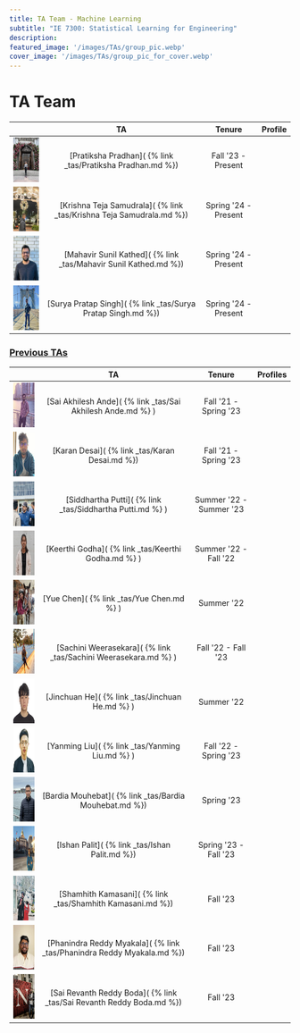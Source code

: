 ```yaml
---
title: TA Team - Machine Learning
subtitle: "IE 7300: Statistical Learning for Engineering"
description: 
featured_image: '/images/TAs/group_pic.webp'
cover_image: '/images/TAs/group_pic_for_cover.webp'
---
```


<head>
     <link rel="stylesheet" href="https://cdnjs.cloudflare.com/ajax/libs/font-awesome/5.15.3/css/all.min.css">
</head>

<h1 stype= "text-align: left"> TA Team </h1>

|                                                                          | TA                                                               | Tenure               | Profile             |
|:------------------------------------------------------------------------:|:----------------------------------------------------------------:|:--------------------:|:-------------------:|
| <img src="/images/TAs/Pratiksha Pradhan.webp" width="100" height="80">     | [Pratiksha Pradhan]( {% link _tas/Pratiksha Pradhan.md %})              | Fall '23 - Present | <a href="https://www.linkedin.com/in/pratiksha-pradhan95/" target="_blank"><i class="fab fa-linkedin" style="color: #0072b1;"></i></a> <a href="https://github.com/ppratiksha95" target="_blank"><i class="fab fa-github"></i></a> |
| <img src="/images/TAs/Krishna Teja Samudrala.webp" width="100" height="80">     | [Krishna Teja Samudrala]( {% link _tas/Krishna Teja Samudrala.md %})              | Spring '24 - Present | <a href="https://www.linkedin.com/in/krishnatejasamudrala/" target="_blank"><i class="fab fa-linkedin" style="color: #0072b1;"></i></a> <a href="	https://github.com/krishnateja-samudrala" target="_blank"><i class="fab fa-github"></i></a> |
| <img src="/images/TAs/Mahavir Sunil Kathed.webp" width="100" height="80">     | [Mahavir Sunil Kathed]( {% link _tas/Mahavir Sunil Kathed.md %})              | Spring '24 - Present | <a href="https://www.linkedin.com/in/mahavirsk/" target="_blank"><i class="fab fa-linkedin" style="color: #0072b1;"></i></a> <a href="https://github.com/MahavirK1997" target="_blank"><i class="fab fa-github"></i></a> |
| <img src="/images/TAs/Surya Pratap Singh.webp" width="100" height="80">     | [Surya Pratap Singh]( {% link _tas/Surya Pratap Singh.md %})              | Spring '24 - Present | <a href="https://www.linkedin.com/in/suryasingh175/" target="_blank"><i class="fab fa-linkedin" style="color: #0072b1;"></i></a> <a href="https://github.com/suryap175" target="_blank"><i class="fab fa-github"></i></a> <a href="https://scholar.google.com/citations?user=zdz1gRQAAAAJ&hl=en" target="_blank"><i class="fas fa-globe"></i></a>|


<!-----------------------------------------------PREVIOUS TAS-------------------------------------------------->

<h3><u> Previous TAs </u></h3>

|                                                                      | TA                                                          | Tenure                   | Profiles           |
|:--------------------------------------------------------------------:|:-----------------------------------------------------------:|:------------------------:|:------------------:|
| <img src="/images/TAs/Akhil.webp" width="100" height="80">           | [Sai Akhilesh Ande]( {% link _tas/Sai Akhilesh Ande.md %} ) | Fall '21 - Spring '23 | <a href="https://www.linkedin.com/in/akhilesh1896/" target="_blank"><i class="fab fa-linkedin" style="color: #0072b1;"></i></a> <a href="https://github.com/akhil189" target="_blank"><i class="fab fa-github"></i></a> |
| <img src="/images/TAs/Karan.webp" width="100" height="80">           | [Karan Desai]( {% link _tas/Karan Desai.md %})              | Fall '21 - Spring '23 | <a href="https://www.linkedin.com/in/karan-desai-ds-ml/" target="_blank"><i class="fab fa-linkedin" style="color: #0072b1;"></i></a> <a href="https://github.com/desaikaran" target="_blank"><i class="fab fa-github"></i></a> |
| <img src="/images/TAs/Siddhartha.webp" width="100" height="80">      | [Siddhartha Putti]( {% link _tas/Siddhartha Putti.md %} )   | Summer '22 - Summer '23 | <a href="https://www.linkedin.com/in/siddhartha-putti-b0812018b/" target="_blank"><i class="fab fa-linkedin" style="color: #0072b1;"></i></a> <a href="https://github.com/SiddharthaPutti" target="_blank"><i class="fab fa-github"></i></a> |
| <img src="/images/TAs/Keerthi.webp" width="100" height="80">         | [Keerthi Godha]( {% link _tas/Keerthi Godha.md %} )         | Summer '22 - Fall '22 | <a href="https://www.linkedin.com/in/keerthi-godha/" target="_blank"><i class="fab fa-linkedin" style="color: #0072b1;"></i></a> <a href="" target="_blank"><i class="fab fa-github"></i></a> |
| <img src="/images/TAs/Yue.webp" width="100" height="80">             | [Yue Chen]( {% link _tas/Yue Chen.md %} )                   | Summer '22 | <a href="https://www.linkedin.com/in/yue-chen-jasmine/" target="_blank"><i class="fab fa-linkedin" style="color: #0072b1;"></i></a> <a href="https://github.com/jasminelacoca9429" target="_blank"><i class="fab fa-github"></i></a> |
| <img src="/images/TAs/Sachini Weerasekara.webp" width="100" height="80"> | [Sachini Weerasekara]( {% link _tas/Sachini Weerasekara.md %} )  | Fall '22 - Fall '23   | <a href="https://www.linkedin.com/in/sachini-weerasekara-4b95579a/" target="_blank"><i class="fab fa-linkedin" style="color: #0072b1;"></i></a> <a href="https://github.com/sachininw" target="_blank"><i class="fab fa-github"></i></a> <a href="	https://sachini.sites.northeastern.edu/" target="_blank"><i class="fas fa-globe"></i></a> |
| <img src="/images/TAs/Jinchuan.webp" width="100" height="80">        | [Jinchuan He]( {% link _tas/Jinchuan He.md %} )             | Summer '22 | <a href="" target="_blank"><i class="fab fa-linkedin" style="color: #0072b1;"></i></a> <a href="" target="_blank"><i class="fab fa-github"></i></a>|
| <img src="/images/TAs/Yanming Liu.webp" width="100" height="80">     | [Yanming Liu]( {% link _tas/Yanming Liu.md %} )             | Fall '22 - Spring '23 | <a href="https://www.linkedin.com/in/yanming21/" target="_blank"><i class="fab fa-linkedin" style="color: #0072b1;"></i></a> <a href="https://github.com/yanmingl" target="_blank"><i class="fab fa-github"></i></a> |
| <img src="/images/TAs/Bardia Mouhebat.webp" width="100" height="80"> | [Bardia Mouhebat]( {% link _tas/Bardia Mouhebat.md %})      | Spring '23 | <a href="https://www.linkedin.com/in/bardiamouhebat/" target="_blank"><i class="fab fa-linkedin" style="color: #0072b1;"></i></a> <a href="https://github.com/baridamm" target="_blank"><i class="fab fa-github"></i></a> |
| <img src="/images/TAs/Ishan Palit.webp" width="100" height="80">     | [Ishan Palit]( {% link _tas/Ishan Palit.md %}) | Spring '23 - Fall '23 | <a href="https://www.linkedin.com/in/ishan-palit-b117a155/" target="_blank"><i class="fab fa-linkedin" style="color: #0072b1;"></i></a> <a href="https://github.com/palit-ishan" target="_blank"><i class="fab fa-github"></i></a> |
| <img src="/images/TAs/Shamhith Kamasani.webp" width="100" height="80">     | [Shamhith Kamasani]( {% link _tas/Shamhith Kamasani.md %})              | Fall '23 | <a href="https://www.linkedin.com/in/shamhith-kamasani-99371316a/" target="_blank"><i class="fab fa-linkedin" style="color: #0072b1;"></i></a> <a href="https://github.com/shamhithk" target="_blank"><i class="fab fa-github"></i></a> |
| <img src="/images/TAs/Phanindra Reddy Myakala.webp" width="100" height="80">     | [Phanindra Reddy Myakala]( {% link _tas/Phanindra Reddy Myakala.md %}) | Fall '23 | <a href="https://www.linkedin.com/in/myakala-phanindra-reddy/" target="_blank"><i class="fab fa-linkedin" style="color: #0072b1;"></i></a> <a href="https://github.com/phanindrareddymyakala" target="_blank"><i class="fab fa-github"></i></a> |
| <img src="/images/TAs/Sai Revanth Reddy Boda.webp" width="100" height="80">     | [Sai Revanth Reddy Boda]( {% link _tas/Sai Revanth Reddy Boda.md %})              | Fall '23 | <a href="https://www.linkedin.com/in/boda-sai-revanth-reddy-532a7816a/" target="_blank"><i class="fab fa-linkedin" style="color: #0072b1;"></i></a> <a href="https://github.com/bsr11272" target="_blank"><i class="fab fa-github"></i></a> |